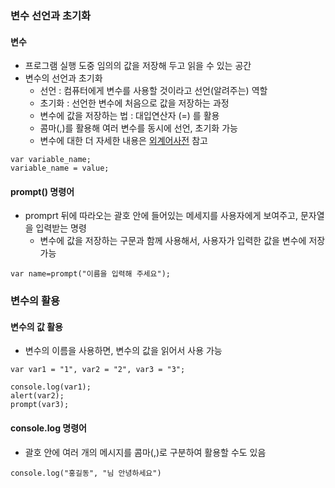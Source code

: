 ### 변수 선언과 초기화

#### 변수

- 프로그램 실행 도중 임의의 값을 저장해 두고 읽을 수 있는 공간
- 변수의 선언과 초기화
  - 선언 : 컴퓨터에게 변수를 사용할 것이라고 선언(알려주는) 역할
  - 초기화 : 선언한 변수에 처음으로 값을 저장하는 과정
  - 변수에 값을 저장하는 법 : 대입연산자 (=) 를 활용
  - 콤마(,)를 활용해 여러 변수를 동시에 선언, 초기화 가능
  - 변수에 대한 더 자세한 내용은 [외계어사전](http://cafe.naver.com/hajacoding/4) 참고

```
var variable_name;
variable_name = value;
```

#### prompt() 명령어

- promprt 뒤에 따라오는 괄호 안에 들어있는 메세지를 사용자에게 보여주고, 문자열을 입력받는 명령
  - 변수에 값을 저장하는 구문과 함께 사용해서, 사용자가 입력한 값을 변수에 저장 가능

```
var name=prompt("이름을 입력해 주세요");
```



### 변수의 활용

#### 변수의 값 활용

- 변수의 이름을 사용하면, 변수의 값을 읽어서 사용 가능

```
var var1 = "1", var2 = "2", var3 = "3";

console.log(var1);
alert(var2);
prompt(var3);
```

#### console.log 명령어

- 괄호 안에 여러 개의 메시지를 콤마(,)로 구분하여 활용할 수도 있음

```
console.log("홍길동", "님 안녕하세요")
```